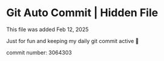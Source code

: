# Git Auto Commit | Hidden File

This file was added Feb 12, 2025

Just for fun and keeping my daily git commit active 🤪

commit number: 3064303
